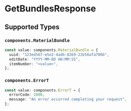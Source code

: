 # GetBundlesResponse


## Supported Types

### `components.MaterialBundle`

```typescript
const value: components.MaterialBundle = {
  uuid: "123e4567-e5e2-4adb-8269-22b56afa700b",
  editDate: "YYYY-MM-DD HH:MM:SS",
  itemNumber: "<value>",
};
```

### `components.ErrorT`

```typescript
const value: components.ErrorT = {
  errorCode: 1000,
  message: "An error occurred completing your request",
};
```

